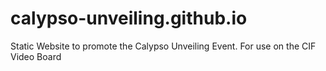 # calypso-unveiling.github.io
Static Website to promote the Calypso Unveiling Event. For use on the CIF Video Board
